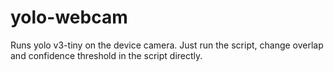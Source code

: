 # yolo-webcam
Runs yolo v3-tiny on the device camera. Just run the script, change overlap and confidence threshold in the script directly.
